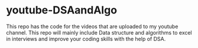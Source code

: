 # youtube-DSAandAlgo
This repo has the code for the videos that are uploaded to my youtube channel. This repo will mainly include Data structure and algorithms to excel in interviews and improve your coding skills with the help of DSA. 
